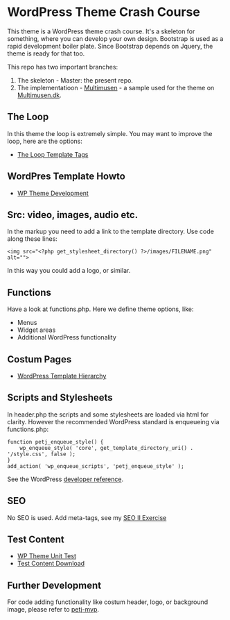 # WordPress Theme Crash Course

This theme is a WordPress theme crash course. It's a skeleton for something, where you can develop your own design. 
Bootstrap is used as a rapid development boiler plate. Since Bootstrap depends on Jquery, the theme is ready for that too.

This repo has two important branches:

1. The skeleton - Master: the present repo.
2. The implementatioon - [Multimusen](https://github.com/asathoor/bootstrap_f16_skeleton/tree/multimusen) - a sample used for the theme on [Multimusen.dk](http://www.multimusen.dk).


## The Loop

In this theme the loop is extremely simple. You may want to improve the loop, here are the options:

* [The Loop Template Tags](https://codex.wordpress.org/Template_Tags)

## WordPres Template Howto

* [WP Theme Development](https://codex.wordpress.org/Theme_Development)

## Src: video, images, audio etc.

In the markup you need to add a link to the template directory. Use code along these lines:

~~~~
<img src="<?php get_stylesheet_directory() ?>/images/FILENAME.png" alt="">
~~~~

In this way you could add a logo, or similar.

## Functions

Have a look at functions.php. Here we define theme options, like:

* Menus
* Widget areas
* Additional WordPress functionality

## Costum Pages

* [WordPress Template Hierarchy](https://developer.wordpress.org/themes/basics/template-hierarchy/)

## Scripts and Stylesheets

In header.php the scripts and some stylesheets are loaded via html for clarity. However the recommended WordPress standard
is enqueueing via functions.php:

```
function petj_enqueue_style() {
	wp_enqueue_style( 'core', get_template_directory_uri() . '/style.css', false );
}
add_action( 'wp_enqueue_scripts', 'petj_enqueue_style' );
```

See the WordPress [developer reference](https://developer.wordpress.org/reference/functions/wp_enqueue_style/).

## SEO

No SEO is used. Add meta-tags, see my [SEO II Exercise](https://github.com/asathoor/SEO-II-exercise)

## Test Content

* [WP Theme Unit Test](https://codex.wordpress.org/Theme_Unit_Test)
* [Test Content Download](https://wpcom-themes.svn.automattic.com/demo/theme-unit-test-data.xml)

## Further Development

For code adding functionality like costum header, logo, or background image, please refer to [petj-mvp](https://github.com/asathoor/petj-mvp).


